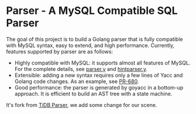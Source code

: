 # Parser - A MySQL Compatible SQL Parser

The goal of this project is to build a Golang parser that is fully compatible with MySQL syntax, easy to extend, and high performance. Currently, features supported by parser are as follows:

- Highly compatible with MySQL: it supports almost all features of MySQL. For the complete details, see [parser.y](https://github.com/zr-hebo/parser/blob/master/parser.y) and [hintparser.y](https://github.com/zr-hebo/parser/blob/master/hintparser.y).
- Extensible: adding a new syntax requires only a few lines of Yacc and Golang code changes. As an example, see [PR-680](https://github.com/zr-hebo/parser/pull/680/files).
- Good performance: the parser is generated by goyacc in a bottom-up approach. It is efficient to build an AST tree with a state machine.

It's fork from [TiDB Parser](https://github.com/pingcap/parser), we add some change for our scene.
